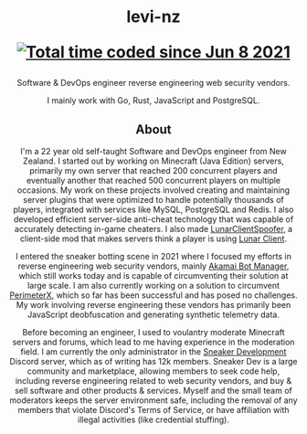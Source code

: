 <h1 align="center">
  levi-nz
  
  <a href="https://wakatime.com/@9a9d9bfd-df42-45cc-a427-77a6f9a76f70"><img src="https://wakatime.com/badge/user/9a9d9bfd-df42-45cc-a427-77a6f9a76f70.svg" alt="Total time coded since Jun 8 2021" /></a>
</h1>

<p align="center">
  Software & DevOps engineer reverse engineering web security vendors.
</p>

<p align="center">
  I mainly work with Go, Rust, JavaScript and PostgreSQL.
</p>

<h2 align="center">
  About
</h2>

<p align="center">
I'm a 22 year old self-taught Software and DevOps engineer from New Zealand. I started out by working on Minecraft (Java Edition) servers,
primarily my own server that reached 200 concurrent players and eventually another that reached 500 concurrent players on multiple occasions. My work on  these projects involved creating and maintaining server plugins that were optimized to handle potentially thousands of players, integrated with services  like MySQL, PostgreSQL and Redis. I also developed efficient server-side anti-cheat technology that was capable of accurately detecting in-game cheaters. I  also made <a href="https://github.com/levi-nz/LunarClientSpoofer">LunarClientSpoofer</a>, a client-side mod that makes servers think a player is using <a   href="https://www.lunarclient.com">Lunar Client</a>.
</p>

<p align="center">
I entered the sneaker botting scene in 2021 where I focused my efforts in reverse engineering web security vendors, mainly <a href="https://www.akamai.com/products/bot-manager">Akamai Bot Manager</a>, which still works today and is capable of circumventing their solution at large scale. I am also currently working on a solution to circumvent <a href="https://www.perimeterx.com">PerimeterX</a>, which so far has been successful and has posed no challenges. My work involving reverse engineering these vendors has primarily been JavaScript deobfuscation and generating synthetic telemetry data.
</p>

<p align="center">
Before becoming an engineer, I used to voulantry moderate Minecraft servers and forums, which lead to me having experience in the moderation field. I am currently the only administrator in the <a href="https://discord.gg/sneakerdev">Sneaker Development</a> Discord server, which as of writing has 12k members. Sneaker Dev is a large community and marketplace, allowing members to seek code help, including reverse engineering related to web security vendors, and buy & sell software and other products & services. Myself and the small team of moderators keeps the server environment safe, including the removal of any members that violate Discord's Terms of Service, or have affiliation with illegal activities (like credential stuffing).
</p>
